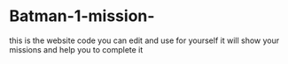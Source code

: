 # Batman-1-mission-
this is the website code you can edit and use for yourself it will show your missions and help you to complete it
